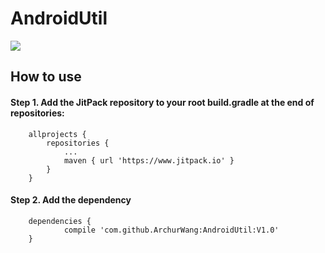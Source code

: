 # AndroidUtil
[![](https://www.jitpack.io/v/ArchurWang/AndroidUtil.svg)](https://www.jitpack.io/#ArchurWang/AndroidUtil)

## How to use
#### Step 1. Add the JitPack repository to your root build.gradle at the end of repositories:
```
	allprojects {
		repositories {
			...
			maven { url 'https://www.jitpack.io' }
		}
	}
```
#### Step 2. Add the dependency
```
	dependencies {
	        compile 'com.github.ArchurWang:AndroidUtil:V1.0'
	}

```

